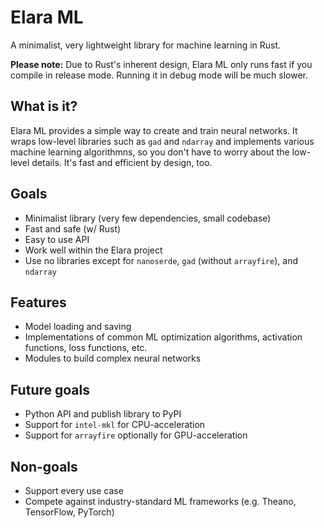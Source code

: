 # Elara ML

A minimalist, very lightweight library for machine learning in Rust.

**Please note:** Due to Rust's inherent design, Elara ML only runs fast if you compile in release mode. Running it in debug mode will be much slower.

## What is it?

Elara ML provides a simple way to create and train neural networks. It wraps low-level libraries such as `gad` and `ndarray` and implements various machine learning algorithmns, so you don't have to worry about the low-level details. It's fast and efficient by design, too.

## Goals

- Minimalist library (very few dependencies, small codebase)
- Fast and safe (w/ Rust)
- Easy to use API
- Work well within the Elara project
- Use no libraries except for `nanoserde`, `gad` (without `arrayfire`), and `ndarray`

## Features

- Model loading and saving
- Implementations of common ML optimization algorithms, activation functions, loss functions, etc.
- Modules to build complex neural networks

## Future goals

- Python API and publish library to PyPI
- Support for `intel-mkl` for CPU-acceleration
- Support for `arrayfire` optionally for GPU-acceleration

## Non-goals

- Support every use case
- Compete against industry-standard ML frameworks (e.g. Theano, TensorFlow, PyTorch)
